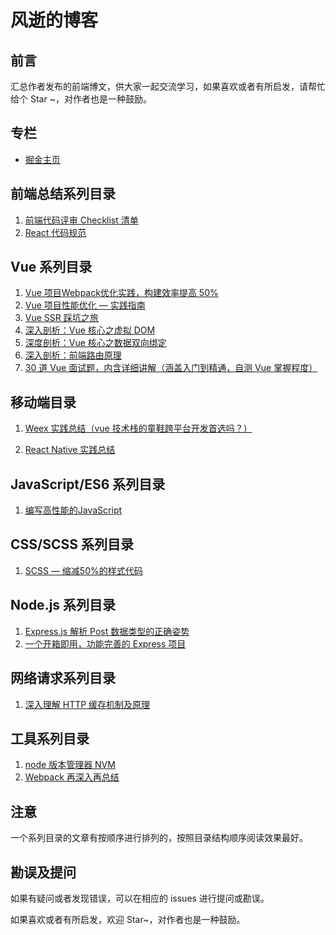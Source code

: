 # 风逝的博客

## 前言

汇总作者发布的前端博文，供大家一起交流学习，如果喜欢或者有所启发，请帮忙给个 Star ~，对作者也是一种鼓励。

## 专栏

* [掘金主页](https://juejin.im/user/5bc7de8e5188255c6c626f96 )

## 前端总结系列目录

1. [前端代码评审 Checklist 清单](https://github.com/fengshi123/blog/issues/1)
2. [React 代码规范](https://github.com/fengshi123/blog/issues/16)

## Vue 系列目录

1. [Vue 项目Webpack优化实践，构建效率提高 50%](https://github.com/fengshi123/blog/issues/2)
2. [Vue 项目性能优化 — 实践指南](https://github.com/fengshi123/blog/issues/13)
3. [Vue SSR 踩坑之旅](https://github.com/fengshi123/blog/issues/3)
4. [深入剖析：Vue 核心之虚拟 DOM](https://github.com/fengshi123/blog/issues/10)
5. [深度剖析：Vue 核心之数据双向绑定](https://github.com/fengshi123/blog/issues/11)
6. [深入剖析：前端路由原理](https://github.com/fengshi123/blog/issues/12)
7. [30 道 Vue 面试题，内含详细讲解（涵盖入门到精通，自测 Vue 掌握程度）](https://github.com/fengshi123/blog/issues/14)

## 移动端目录

   1. [Weex 实践总结（vue 技术栈的童鞋跨平台开发首选吗？）](https://github.com/fengshi123/blog/issues/15)

      

   2. [React Native 实践总结](https://github.com/fengshi123/blog/issues/17)


## JavaScript/ES6 系列目录

1. [编写高性能的JavaScript](https://github.com/fengshi123/blog/issues/6)

## CSS/SCSS 系列目录
1. [SCSS — 缩减50%的样式代码](https://github.com/fengshi123/blog/issues/8)

## Node.js 系列目录
1. [Express.js 解析 Post 数据类型的正确姿势](https://github.com/fengshi123/blog/issues/4)
2. [一个开箱即用，功能完善的 Express 项目](https://github.com/fengshi123/blog/issues/5)

## 网络请求系列目录
1. [深入理解 HTTP 缓存机制及原理](https://github.com/fengshi123/blog/issues/7)

## 工具系列目录
1. [node 版本管理器 NVM ](https://github.com/fengshi123/blog/issues/9)
2. [Webpack 再深入再总结 ](https://github.com/fengshi123/blog/issues/18)


## 注意

一个系列目录的文章有按顺序进行排列的，按照目录结构顺序阅读效果最好。

## 勘误及提问

如果有疑问或者发现错误，可以在相应的 issues 进行提问或勘误。

如果喜欢或者有所启发，欢迎 Star~，对作者也是一种鼓励。
